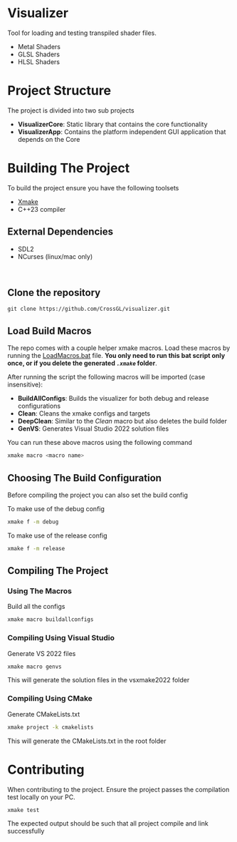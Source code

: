 # Visualizer

Tool for loading and testing transpiled shader files.
- Metal Shaders
- GLSL Shaders
- HLSL Shaders

# Project Structure

The project is divided into two sub projects

- **VisualizerCore**: Static library that contains the core functionality
- **VisualizerApp**: Contains the platform independent GUI application that depends on the Core

# Building The Project

To build the project ensure you have the following toolsets

- [Xmake](https://xmake.io/)
- C++23 compiler

## External Dependencies

- SDL2
- NCurses (linux/mac only)

</br>

## Clone the repository

```
git clone https://github.com/CrossGL/visualizer.git
```

## Load Build Macros

The repo comes with a couple helper xmake macros. Load these macros by running the [LoadMacros.bat](./LoadMacros.bat) file. **You only need to run this bat script only once, or if you delete the generated *`.xmake`* folder**.

After running the script the following macros will be imported (case insensitive):

- **BuildAllConfigs**: Builds the visualizer for both debug and release configurations
- **Clean**: Cleans the xmake configs and targets
- **DeepClean**: Similar to the *Clean* macro but also deletes the build folder
- **GenVS**: Generates Visual Studio 2022 solution files

You can run these above macros using the following command

```bash
xmake macro <macro name>
```

## Choosing The Build Configuration

Before compiling the project you can also set the build config

To make use of the debug config

```bash
xmake f -m debug
```

To make use of the release config

```bash
xmake f -m release
```

## Compiling The Project

### Using The Macros

Build all the configs

```bash
xmake macro buildallconfigs
```

### Compiling Using Visual Studio

Generate VS 2022 files

```bash
xmake macro genvs
```

This will generate the solution files in the vsxmake2022 folder

### Compiling Using CMake

Generate CMakeLists.txt

```bash
xmake project -k cmakelists
```

This will generate the CMakeLists.txt in the root folder


# Contributing

When contributing to the project. Ensure the project passes the compilation test locally on your PC.

```bash
xmake test
```

The expected output should be such that all project compile and link successfully
